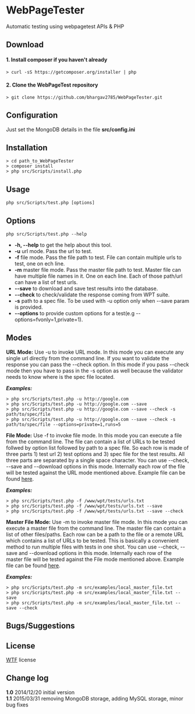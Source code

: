# WebPageTester
Automatic testing using webpagetest APIs & PHP

## Download
#### 1. Install composer if you haven't already

~~~
> curl -sS https://getcomposer.org/installer | php
~~~
#### 2. Clone the WebPageTest repository

~~~
> git clone https://github.com/bhargav2785/WebPageTester.git

~~~
## Configuration
Just set the MongoDB details in the file **src/config.ini**
## Installation

~~~
> cd path_to_WebPageTester
> composer install
> php src/Scripts/install.php
~~~
## Usage

~~~
php src/Scripts/test.php [options]
~~~
## Options

~~~
php src/Scripts/test.php --help
~~~

-	**-h, --help** to get the help about this tool.
-	**-u** url mode. Pass the url to test.
- 	**-f** file mode. Pass the file path to test. File can contain multiple urls to test, one on ech line.
-	**-m** master file mode. Pass the master file path to test. Master file can have multiple file names in it. One on each line. Each of those path/url can have a list of test urls.
-	**--save** to download and save test results into the database.
-	**--check** to check/validate the response coming from WPT suite.
-	**-s** path to a spec file. To be used with -u option only when --save param is provided.
-	**--options** to provide custom options for a test(e.g --options=fvonly=1,private=1).

## Modes
**URL Mode:** Use -u to invoke URL mode. In this mode you can execute any single url directly from the command line. If you want to validate the response you can pass the --check option. In this mode if you pass --check mode then you have to pass in the -s option as well because the validator needs to know where is the spec file located.

**<em>Examples:</em>**

~~~
> php src/Scripts/test.php -u http://google.com
> php src/Scripts/test.php -u http://google.com --save
> php src/Scripts/test.php -u http://google.com --save --check -s path/to/spec/file
> php src/Scripts/test.php -u http://google.com --save --check -s path/to/spec/file --options=private=1,runs=5
~~~

**File Mode:** Use -f to invoke file mode. In this mode you can execute a file from the command line. The file can contain a list of URLs to be tested follwed by option list followed by path to a spec file. So each row is made of three parts 1) test url 2) test options and 3) spec file for the test results. All three parts are separated by a single space character. You can use --check, --save and --download options in this mode. Internally each row of the file will be tested against the URL mode mentioned above. Example file can be found [here](https://raw.githubusercontent.com/bhargav2785/WebPageTester/master/examples/file_mode.txt).

**<em>Examples:</em>**

~~~
> php src/Scripts/test.php -f /www/wpt/tests/urls.txt
> php src/Scripts/test.php -f /www/wpt/tests/urls.txt --save
> php src/Scripts/test.php -f /www/wpt/tests/urls.txt --save --check
~~~

**Master File Mode:** Use -m to invoke master file mode. In this mode you can execute a master file from the command line. The master file can contain a list of other files/paths. Each row can be a path to the file or a remote URL which contains a list of URLs to be tested. This is basically a convenient method to run multiple files with tests in one shot. You can use --check, --save and --download options in this mode. Internally each row of the master file will be tested against the File mode mentioned above. Example file can be found [here](https://raw.githubusercontent.com/bhargav2785/WebPageTester/master/examples/master_mode.txt).

**<em>Examples:</em>**

~~~
> php src/Scripts/test.php -m src/examples/local_master_file.txt
> php src/Scripts/test.php -m src/examples/local_master_file.txt --save
> php src/Scripts/test.php -m src/examples/local_master_file.txt --save --check
~~~

## Bugs/Suggestions

## License
[WTF](http://www.wtfpl.net/) license
## Change log
**1.0** 2014/12/20 initial version  
**1.1** 2015/03/31 removing MongoDB storage, adding MySQL storage, minor bug fixes  